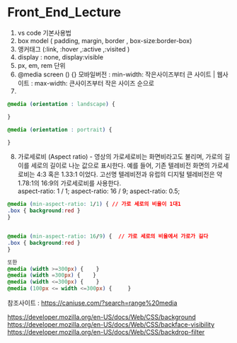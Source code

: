 # Front_End_Lecture


1. vs code 기본사용법
2. box model ( padding, margin, border , box-size:border-box)
3. 앵커태그 (:link, :hover ,:active ,:visited )
4. display : none, display:visible
5. px, em, rem 단위
6. @media screen () {}  모바일버전 : min-width: 작은사이즈부터 큰 사이트 | 웹사이트 : max-width: 큰사이즈부터 작은 사이즈 순으로 
7. 
``` css
@media (orientation : landscape) {

}

@media (orientation : portrait) {

}

```
8. 가로세로비 (Aspect ratio) - 영상의 가로세로비는 화면비라고도 불리며, 가로의 길이를 세로의 길이로 나눈 값으로 표시한다. 예를 들어, 기존 텔레비전 화면의 가로세로비는 4:3 혹은 1.33:1 이었다. 고선명 텔레비전과 유럽의 디지털 텔레비전은 약 1.78:1의 16:9의 가로세로비를 사용한다.   
aspect-ratio: 1 / 1;
aspect-ratio: 16 / 9;
aspect-ratio: 0.5;

```css
@media (min-aspect-ratio: 1/1) { // 가로 세로의 비율이 1대1
.box { background:red }
}


@media (min-aspect-ratio: 16/9) {  // 가로 세로의 비율에서 가로가 길다
.box { background:red }
}

또한 
@media (width >=300px) {    }
@media (width =300px) {    }
@media (width <=300px) {    }
@media (100px <= width <=300px) {     }

```    

참조사이트 : https://caniuse.com/?search=range%20media    

https://developer.mozilla.org/en-US/docs/Web/CSS/background    
https://developer.mozilla.org/en-US/docs/Web/CSS/backface-visibility     
https://developer.mozilla.org/en-US/docs/Web/CSS/backdrop-filter    
